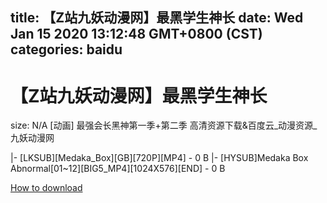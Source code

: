 
title: 【Z站九妖动漫网】最黑学生神长
date: Wed Jan 15 2020 13:12:48 GMT+0800 (CST)    
categories: baidu
---

# 【Z站九妖动漫网】最黑学生神长
size: N/A
 [动画] 最强会长黑神第一季+第二季 高清资源下载&百度云_动漫资源_九妖动漫网
 
|- [LKSUB][Medaka_Box][GB][720P][MP4] - 0 B
|- [HYSUB]Medaka Box Abnormal[01~12][BIG5_MP4][1024X576][END] - 0 B

[How to download](https://bpcam.bemobtrk.com/go/2ceec3aa-1ca2-46d6-b9ff-aaa5c184517c?jno=386)